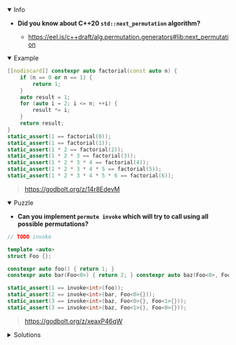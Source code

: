 <details open><summary>Info</summary><p>

* **Did you know about C++20 `std::next_permutation` algorithm?**

  * https://eel.is/c++draft/alg.permutation.generators#lib:next_permutation

</p></details><details open><summary>Example</summary><p>

```cpp
[[nodiscard]] constexpr auto factorial(const auto n) {
    if (n == 0 or n == 1) {
        return 1;
    }
    auto result = 1;
    for (auto i = 2; i <= n; ++i) {
        result *= i;
    }
    return result;
}
static_assert(1 == factorial(0));
static_assert(1 == factorial(1));
static_assert(1 * 2 == factorial(2));
static_assert(1 * 2 * 3 == factorial(3));
static_assert(1 * 2 * 3 * 4 == factorial(4));
static_assert(1 * 2 * 3 * 4 * 5 == factorial(5));
static_assert(1 * 2 * 3 * 4 * 5 * 6 == factorial(6));
```

> https://godbolt.org/z/14r8EdevM

</p></details><details open><summary>Puzzle</summary><p>

* **Can you implement `permute invoke` which will try to call using all possible permutations?**

```cpp
// TODO invoke

template <auto>
struct Foo {};

constexpr auto foo() { return 1; }
constexpr auto bar(Foo<0>) { return 2; } constexpr auto baz(Foo<0>, Foo<1>) { return 3; }

static_assert(1 == invoke<int>(foo));
static_assert(2 == invoke<int>(bar, Foo<0>{}));
static_assert(3 == invoke<int>(baz, Foo<0>{}, Foo<1>{}));
static_assert(3 == invoke<int>(baz, Foo<1>{}, Foo<0>{}));
```

> https://godbolt.org/z/xeaxP46qW

</p></details><details><summary>Solutions</summary><p>

</p></details>
